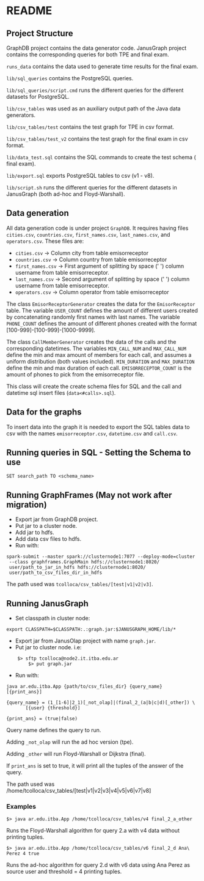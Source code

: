 # README

## Project Structure

GraphDB project contains the data generator code.
JanusGraph project contains the corresponding queries for both TPE and final exam.

`runs_data` contains the data used to generate time results for the final exam.

`lib/sql_queries` contains the PostgreSQL queries.

`lib/sql_queries/script.cmd` runs the different queries for the different datasets for PostgreSQL.

`lib/csv_tables` was used as an auxiliary output path of the Java data generators.

`lib/csv_tables/test` contains the test graph for TPE in csv format.

`lib/csv_tables/test_v2` contains the test graph for the final exam in csv 
format.

`lib/data_test.sql` contains the SQL commands to create the test schema (
final exam).

`lib/export.sql` exports PostgreSQL tables to csv (v1 - v8).

`lib/script.sh` runs the different queries for the different datasets in JanusGraph (both ad-hoc and Floyd-Warshall).

## Data generation

All data generation code is under project `GraphDB`. It requires having files `cities.csv`, `countries.csv`, `first_names.csv`, `last_names.csv`, and `operators.csv`. These files are:

- `cities.csv` -> Column city from table emisorreceptor
- `countries.csv` -> Column country from table emisorreceptor
- `first_names.csv` -> First argument of splitting by space (' ') column username from table emisorreceptor.
- `last_names.csv` -> Second argument of splitting by space (' ') column username from table emisorreceptor.
- `operators.csv` -> Column operator from table emisorreceptor

The class `EmisorReceptorGenerator` creates the data for the `EmisorReceptor` table.
The variable `USER_COUNT` defines the amount of different users created by concatenating randomly first names with last names.
The variable `PHONE_COUNT` defines the amount of different phones created with the format [100-999]-[100-999]-[1000-9999].

The class `CallMemberGenerator` creates the data of the calls and the corresponding datetimes.
The variables `MIN_CALL_NUM` and `MAX_CALL_NUM` define the min and max amount of members for each call, and assumes a uniform distribution (both values included). `MIN_DURATION` and `MAX_DURATION` define the min and max duration of each call. `EMISORRECEPTOR_COUNT` is the amount of phones to pick from the emisorreceptor file. 

This class will create the create schema files for SQL and the call and datetime sql insert files (`data<#calls>.sql`).

## Data for the graphs

To insert data into the graph it is needed to export the SQL tables data to csv with the names `emisorreceptor.csv`, `datetime.csv` and `call.csv`. 


## Running queries in SQL - Setting the Schema to use

```
SET search_path TO <schema_name>
```
## Running GraphFrames (May not work after migration)

- Export jar from GraphDB project.
- Put jar to a cluster node.
- Add jar to hdfs.
- Add data csv files to hdfs.
- Run with: 
```
spark-submit --master spark://clusternode1:7077 --deploy-mode=cluster
 --class graphframes.GraphMain hdfs://clusternode1:8020/
 user/path_to_jar_in_hdfs hdfs://clusternode1:8020/
 user/path_to_csv_files_dir_in_hdfs
```

The path used was `tcolloca/csv_tables/[test|v1|v2|v3]`.

## Running JanusGraph

- Set classpath in cluster node: 
```
export CLASSPATH=$CLASSPATH:.:graph.jar:$JANUSGRAPH_HOME/lib/*
```
- Export jar from JanusOlap project with name `graph.jar`. 
- Put jar to cluster node. i.e: 
```
	$> sftp tcolloca@node2.it.itba.edu.ar
		$> put graph.jar
```
- Run with:

```
java ar.edu.itba.App {path/to/csv_files_dir} {query_name} [{print_ans}]

```

```
{query_name} = (1_[1-6]|2_1)[_not_olap]|(final_2_(a|b|c|d)[_other]) \
       [{user} {threshold}]
```

```
{print_ans} = (true|false) 
```

Query name defines the query to run. 

Adding `_not_olap` will run the ad hoc version (tpe).

Adding `_other` will run Floyd-Warshall or Dijkstra (final). 

If `print_ans` is set to true, it will print all the tuples of the answer of the query.

The path used was /home/tcolloca/csv_tables/[test|v1|v2|v3|v4|v5|v6|v7|v8]

### Examples 

```
$> java ar.edu.itba.App /home/tcolloca/csv_tables/v4 final_2_a_other  
```

Runs the Floyd-Warshall algorithm for query 2.a with v4 data without printing tuples.

```
$> java ar.edu.itba.App /home/tcolloca/csv_tables/v6 final_2_d Ana\ Perez 4 true
```
Runs the ad-hoc algorithm for query 2.d with v6 data using Ana Perez as source user and threshold = 4 printing tuples.








